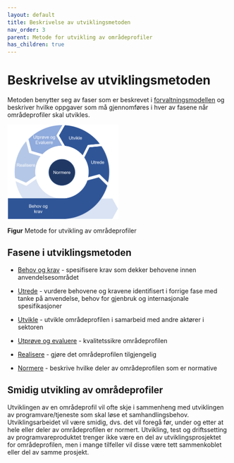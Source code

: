 ```yaml
---
layout: default
title: Beskrivelse av utviklingsmetoden
nav_order: 3
parent: Metode for utvikling av områdeprofiler
has_children: true
---
```


# Beskrivelse av utviklingsmetoden

Metoden benytter seg av faser som er beskrevet i [forvaltningsmodellen](https://www.ehelse.no/standardisering/standarder/forvaltningsmodell-for-normerende-produkter-fra-direktoratet-for-e-helse) og beskriver hvilke oppgaver som må gjennomføres i hver av fasene når områdeprofiler skal utvikles.
  
<img src="../../images/no-domain-metode.png" alt="Metode for utvikling av områdeprofiler" width="50%" />

**Figur** Metode for utvikling av områdeprofiler

## Fasene i utviklingsmetoden

- [Behov og krav](behov-og-krav.md) - spesifisere krav som dekker behovene innen anvendelsesområdet

- [Utrede](utrede.md) - vurdere behovene og kravene identifisert i forrige fase med tanke på anvendelse, behov for gjenbruk og internasjonale spesifikasjoner

- [Utvikle](utvikle.md) - utvikle områdeprofilen i samarbeid med andre aktører i sektoren

- [Utprøve og evaluere](utprøve-og-evaluere.md) - kvalitetssikre områdeprofilen

- [Realisere](realisere.md) - gjøre det områdeprofilen tilgjengelig

- [Normere](normere.md) - beskrive hvilke deler av områdeprofilen som er normative

## Smidig utvikling av områdeprofiler  

Utviklingen av en områdeprofil vil ofte skje i sammenheng med utviklingen av programvare/tjeneste som skal løse et samhandlingsbehov. Utviklingsarbeidet vil være smidig, dvs. det vil foregå før, under og etter at hele eller deler av områdeprofilen er normert. Utvikling, test og driftssetting av programvareproduktet trenger ikke være en del av utviklingsprosjektet for områdeprofilen, men i mange tilfeller vil disse være tett sammenkoblet eller del av samme prosjekt.

